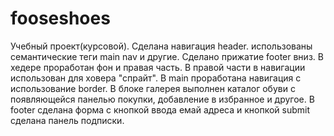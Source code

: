 # fooseshoes
Учебный проект(курсовой). Сделана навигация header. использованы семантические теги main nav и другие. Сделано прижатие footer вниз.  В хедере проработан фон и правая часть. В правой части в навигации использован для ховера "спрайт".  В main проработана навигация с использование border. В блоке галерея выполнен каталог обуви с появляющейся панелью покупки, добавление в избранное и другое.  В footer сделана форма с кнопкой  ввода емай адреса и кнопкой submit сделана панель подписки.
